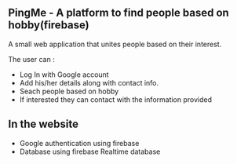 ## PingMe -  A platform to find people based on hobby(firebase)

A small web application that unites people based on their interest.

The user can :
- Log In with Google account
- Add his/her details along with contact info.
- Seach people based on hobby
- If interested they can contact with the information provided



## In the website
- Google authentication using firebase
- Database using firebase Realtime database
